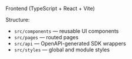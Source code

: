 Frontend (TypeScript + React + Vite)

Structure:
- `src/components` — reusable UI components
- `src/pages` — routed pages
- `src/api` — OpenAPI-generated SDK wrappers
- `src/styles` — global and module styles

